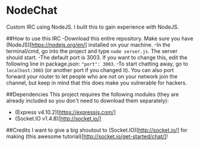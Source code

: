 # NodeChat
Custom IRC using NodeJS. I built this to gain experience with NodeJS.

##How to use this IRC
-Download this entire repository. Make sure you have (NodeJS)[https://nodejs.org/en/] installed on your machine.
-In the terminal/cmd, go into the project and type `node server.js`. The server should start.
-The default port is 3003. If you want to change this, edit the following line in package.json: `"port": 3003`.
-To start chatting away, go to `localhost:3003` (or another port if you changed it). You can also port forward your router
to let people who are not on your network join the channel, but keep in mind that this does make you vulnerable for hackers.

##Dependencies
This project requires the following modules (they are already included so you don't need to download them separately):
- (Express v4.10.2)[https://expressjs.com/]
- (Socket.IO v1.4.8)[http://socket.io/]

##Credits
I want to give a big shoutout to (Socket.IO)[http://socket.io/] for making (this awesome tutorial)[http://socket.io/get-started/chat/]!
